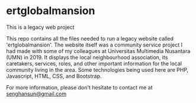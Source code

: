 # ertglobalmansion
This is a legacy web project

This repo contains all the files needed to run a legacy website called 'ertglobalmansion'.
The website itself was a community service project I had made with some of my colleagues at Universitas Multimedia Nusantara (UMN) in 2019.
It displays the local neighbourhood association, its caretakers, services, roles, and other important information for the local community living in the area.
Some technologies being used here are PHP, Javascript, HTML, CSS, and Bootstrap.

For more information, please don't hesitate to contact me at senghansun@gmail.com
